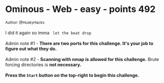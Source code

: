 # Ominous - Web - easy - points 492


 <small>Author: @HuskyHacks</small><br><br>I did it again so imma <code> let the beat drop </code> <br><br> Admin note #1 - <b>There are two ports for this challenge. It's your job to figure out what they do.</b> <br><br> Admin note #2 - <b>Scanning with nmap is allowed for this challenge.</b> Brute forcing directories is <b>not necessary.</b> <br><br> <b>Press the <code>Start</code> button on the top-right to begin this challenge.</b>
